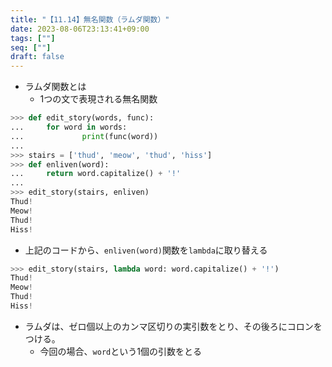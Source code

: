 ```yaml
---
title: "【11.14】無名関数（ラムダ関数）"
date: 2023-08-06T23:13:41+09:00
tags: [""]
seq: [""]
draft: false
---
```


- ラムダ関数とは
  - 1つの文で表現される無名関数

```python
>>> def edit_story(words, func):
...     for word in words:
...             print(func(word))
...
>>> stairs = ['thud', 'meow', 'thud', 'hiss']
>>> def enliven(word):
...     return word.capitalize() + '!'
...
>>> edit_story(stairs, enliven)
Thud!
Meow!
Thud!
Hiss!
```

- 上記のコードから、`enliven(word)`関数を`lambda`に取り替える

```python
>>> edit_story(stairs, lambda word: word.capitalize() + '!')
Thud!
Meow!
Thud!
Hiss!
```

- ラムダは、ゼロ個以上のカンマ区切りの実引数をとり、その後ろにコロンをつける。
  - 今回の場合、`word`という1個の引数をとる
